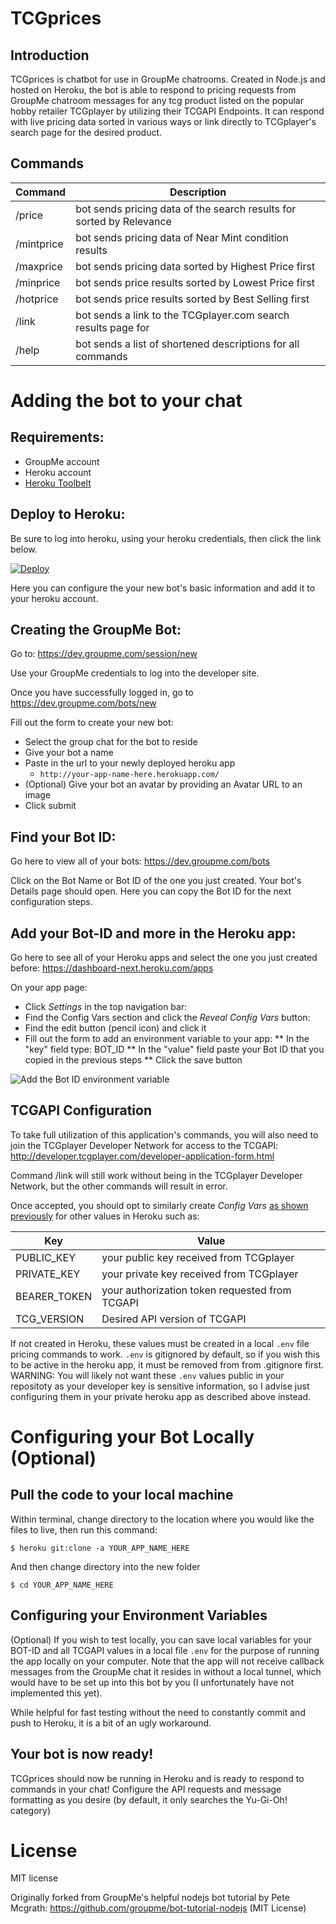 # TCGprices

## Introduction

TCGprices is  chatbot for use in GroupMe chatrooms. Created in Node.js and hosted on Heroku, the bot is able to respond to pricing requests from GroupMe chatroom messages for any tcg product listed on the popular hobby retailer TCGplayer by utilizing their TCGAPI Endpoints. It can respond with live pricing data sorted in various ways or link directly to TCGplayer's search page for the desired product.

## Commands

| Command | Description |
| --- | --- |
| /price <name> | bot sends pricing data of the search results for <name> sorted by Relevance |
| /mintprice <name> | bot sends pricing data of Near Mint condition results |
| /maxprice <name> | bot sends pricing data sorted by Highest Price first |
| /minprice <name> | bot sends price results sorted by Lowest Price first |
| /hotprice <name> | bot sends price results sorted by Best Selling first |
| /link <name> | bot sends a link to the TCGplayer.com search results page for <name> |
| /help | bot sends a list of shortened descriptions for all commands |

# Adding the bot to your chat<a name="deploy"></a>

## Requirements:

  * GroupMe account
  * Heroku account
  * [Heroku Toolbelt](https://toolbelt.heroku.com/)


## Deploy to Heroku:

Be sure to log into heroku, using your heroku credentials, then click the link below.

[![Deploy](https://www.herokucdn.com/deploy/button.png)](https://heroku.com/deploy)

Here you can configure the your new bot's basic information and add it to your heroku account.


## Creating the GroupMe Bot:

Go to:
https://dev.groupme.com/session/new

Use your GroupMe credentials to log into the developer site.

Once you have successfully logged in, go to https://dev.groupme.com/bots/new

Fill out the form to create your new bot:

  * Select the group chat for the bot to reside
  * Give your bot a name
  * Paste in the url to your newly deployed heroku app
    * `http://your-app-name-here.herokuapp.com/`
  * (Optional) Give your bot an avatar by providing an Avatar URL to an image
  * Click submit

## Find your Bot ID:<a name="get-bot-id"></a>

Go here to view all of your bots:
https://dev.groupme.com/bots

Click on the Bot Name or Bot ID of the one you just created.
Your bot's Details page should open.
Here you can copy the Bot ID for the next configuration steps.

## Add your Bot-ID and more in the Heroku app: <a name="config-vars"></a>

Go here to see all of your Heroku apps and select the one you just created before:
https://dashboard-next.heroku.com/apps

On your app page:
  * Click *Settings* in the top navigation bar:
  * Find the Config Vars section and click the *Reveal Config Vars* button:
  * Find the edit button (pencil icon) and click it
  * Fill out the form to add an environment variable to your app:
     ** In the "key" field type: BOT_ID
     ** In the "value" field paste your Bot ID that you copied in the previous steps
     ** Click the save button

![Add the Bot ID environment variable](http://i.groupme.com/784x148.png.5790498a7acd46b289aca2be43e9c84e)


## TCGAPI Configuration

To take full utilization of this application's commands, you will also need to join the TCGplayer Developer Network for access to the TCGAPI: http://developer.tcgplayer.com/developer-application-form.html

Command /link will still work without being in the TCGplayer Developer Network, but the other commands will result in error.

Once accepted, you should opt to similarly create *Config Vars* [as shown previously](#config-vars) for other values in Heroku such as:

 | Key | Value |
| --- | --- |
| PUBLIC_KEY | your public key received from TCGplayer |
| PRIVATE_KEY | your private key received from TCGplayer |
| BEARER_TOKEN | your authorization token requested from TCGAPI |
| TCG_VERSION | Desired API version of TCGAPI |

If not created in Heroku, these values must be created in a local `.env` file pricing commands to work.
`.env` is gitignored by default, so if you wish this to be active in the heroku app, it must be removed from from .gitignore first.
WARNING: You will likely not want these `.env` values public in your repositoty as your developer key is sensitive information, so I advise just configuring them in your private heroku app as described above instead.


# Configuring your Bot Locally (Optional)<a name="local"></a>

## Pull the code to your local machine

Within terminal, change directory to the location where you would like the files to live, then run this command:

    $ heroku git:clone -a YOUR_APP_NAME_HERE

And then change directory into the new folder

    $ cd YOUR_APP_NAME_HERE

## Configuring your Environment Variables

(Optional)
If you wish to test locally, you can save local variables for your BOT-ID and all TCGAPI values in a local file `.env` for the purpose of running the app locally on your computer. 
Note that the app will not receive callback messages from the GroupMe chat it resides in without a local tunnel, which would have to be set up into this bot by you (I unfortunately have not implemented this yet). 

While helpful for fast testing without the need to constantly commit and push to Heroku, it is a bit of an ugly workaround.


##  Your bot is now ready!

TCGprices should now be running in Heroku and is ready to respond to commands in your chat!
Configure the API requests and message formatting as you desire (by default, it only searches the Yu-Gi-Oh! category)

# License
MIT license

Originally forked from GroupMe's helpful nodejs bot tutorial by Pete Mcgrath: 
https://github.com/groupme/bot-tutorial-nodejs (MIT License)
